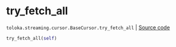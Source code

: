 # try_fetch_all
`toloka.streaming.cursor.BaseCursor.try_fetch_all` | [Source code](https://github.com/Toloka/toloka-kit/blob/v0.1.24/src/streaming/cursor.py#L122)

```python
try_fetch_all(self)
```

